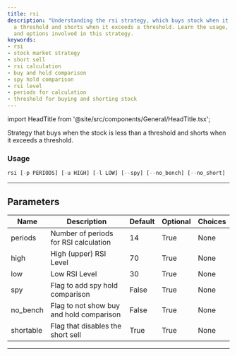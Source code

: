 ```yaml
---
title: rsi
description: "Understanding the rsi strategy, which buys stock when it's less than"
  a threshold and shorts when it exceeds a threshold. Learn the usage, parameters,
  and options involved in this strategy.
keywords:
- rsi
- stock market strategy
- short sell
- rsi calculation
- buy and hold comparison
- spy hold comparison
- rsi level
- periods for calculation
- threshold for buying and shorting stock
---
```


import HeadTitle from '@site/src/components/General/HeadTitle.tsx';

<HeadTitle title="stocks/backtesting/rsi - Reference | OpenBB Terminal Docs" />

Strategy that buys when the stock is less than a threshold and shorts when it exceeds a threshold.

### Usage

```python
rsi [-p PERIODS] [-u HIGH] [-l LOW] [--spy] [--no_bench] [--no_short]
```

---

## Parameters

| Name | Description | Default | Optional | Choices |
| ---- | ----------- | ------- | -------- | ------- |
| periods | Number of periods for RSI calculation | 14 | True | None |
| high | High (upper) RSI Level | 70 | True | None |
| low | Low RSI Level | 30 | True | None |
| spy | Flag to add spy hold comparison | False | True | None |
| no_bench | Flag to not show buy and hold comparison | False | True | None |
| shortable | Flag that disables the short sell | True | True | None |

---
